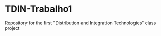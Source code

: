 # TDIN-Trabalho1
Repository for the first "Distribution and Integration Technologies" class project
